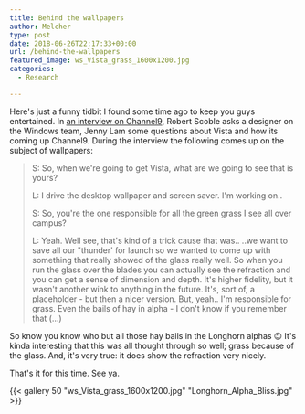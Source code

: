 ```yaml
---
title: Behind the wallpapers
author: Melcher
type: post
date: 2018-06-26T22:17:33+00:00
url: /behind-the-wallpapers
featured_image: ws_Vista_grass_1600x1200.jpg
categories:
  - Research

---
```

Here's just a funny tidbit I found some time ago to keep you guys entertained. In [an interview on Channel9](https://channel9.msdn.com/Shows/WM_IN/Jenny-Lam-Designing-Experiences-at-Microsoft "Jenny Lam - Designing Experiences at Microsoft"), Robert Scoble asks a designer on the Windows team, Jenny Lam some questions about Vista and how its coming up Channel9. During the interview the following comes up on the subject of wallpapers:

> S: So, when we're going to get Vista, what are we going to see that is yours?
> 
> L: I drive the desktop wallpaper and screen saver. I'm working on..
> 
> S: So, you're the one responsible for all the green grass I see all over campus?
> 
> L: Yeah. Well see, that's kind of a trick cause that was.. ..we want to save all our "thunder' for launch so we wanted to come up with something that really showed of the glass really well. So when you run the glass over the blades you can actually see the refraction and you can get a sense of dimension and depth. It's higher fidelity, but it wasn't another wink to anything in the future. It's, sort of, a placeholder - but then a nicer version. But, yeah.. I'm responsible for grass. Even the bails of hay in alpha - I don't know if you remember that (...) 

So know you know who but all those hay bails in the Longhorn alphas 😉 It's kinda interesting that this was all thought through so well; grass because of the glass. And, it's very true: it does show the refraction very nicely.

That's it for this time. See ya.

{{< gallery 50 "ws_Vista_grass_1600x1200.jpg" "Longhorn_Alpha_Bliss.jpg" >}}